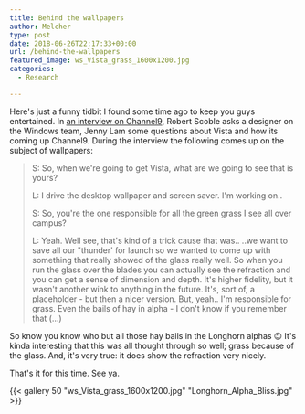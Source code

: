 ```yaml
---
title: Behind the wallpapers
author: Melcher
type: post
date: 2018-06-26T22:17:33+00:00
url: /behind-the-wallpapers
featured_image: ws_Vista_grass_1600x1200.jpg
categories:
  - Research

---
```

Here's just a funny tidbit I found some time ago to keep you guys entertained. In [an interview on Channel9](https://channel9.msdn.com/Shows/WM_IN/Jenny-Lam-Designing-Experiences-at-Microsoft "Jenny Lam - Designing Experiences at Microsoft"), Robert Scoble asks a designer on the Windows team, Jenny Lam some questions about Vista and how its coming up Channel9. During the interview the following comes up on the subject of wallpapers:

> S: So, when we're going to get Vista, what are we going to see that is yours?
> 
> L: I drive the desktop wallpaper and screen saver. I'm working on..
> 
> S: So, you're the one responsible for all the green grass I see all over campus?
> 
> L: Yeah. Well see, that's kind of a trick cause that was.. ..we want to save all our "thunder' for launch so we wanted to come up with something that really showed of the glass really well. So when you run the glass over the blades you can actually see the refraction and you can get a sense of dimension and depth. It's higher fidelity, but it wasn't another wink to anything in the future. It's, sort of, a placeholder - but then a nicer version. But, yeah.. I'm responsible for grass. Even the bails of hay in alpha - I don't know if you remember that (...) 

So know you know who but all those hay bails in the Longhorn alphas 😉 It's kinda interesting that this was all thought through so well; grass because of the glass. And, it's very true: it does show the refraction very nicely.

That's it for this time. See ya.

{{< gallery 50 "ws_Vista_grass_1600x1200.jpg" "Longhorn_Alpha_Bliss.jpg" >}}